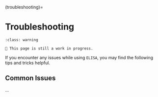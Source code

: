 (troubleshooting)=

# Troubleshooting

```{admonition} Warning
:class: warning

🚧 This page is still a work in progress.
```

If you encounter any issues while using ``ELISA``, you may find the following tips and tricks helpful.

## Common Issues

...
